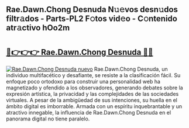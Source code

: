 ## Rae.Dawn.Chong Desnuda N𝚞𝚎vos desn𝚞dos filtr𝚊dos - Parts-PL2 F𝚘tos vid𝚎o - C𝚘ntenido atr𝚊ctivo hOo2m

# <h2><a href="http://mb8n58.tromn.icu/?c=Rae.Dawn.Chong+Desnuda">🔗👉👉👉 Rae.Dawn.Chong Desnuda 🔗🔗</a></h2>

[![Rae.Dawn.Chong Desnuda nuevo](https://i.imgur.com/pEAQMta.gif)](http://mb8n58.tromn.icu/?c=Rae.Dawn.Chong+Desnuda)
Rae.Dawn.Chong Desnuda, un individuo multifacético y desafiante, se resiste a la clasificación fácil. Su enfoque poco ortodoxo para construir una personalidad web ha magnetizado y ofendido a los observadores, generando debates sobre la expresión artística, la privacidad y las complejidades de las sociedades virtuales. A pesar de la ambigüedad de sus intenciones, su huella en el ámbito digital es imborrable. Armada con un espíritu inquebrantable y un atractivo innegable, la influencia de Rae.Dawn.Chong Desnuda en el panorama digital no tiene paralelo.
